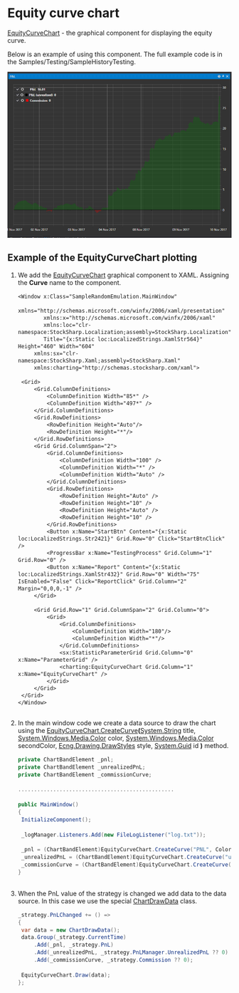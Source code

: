 # Equity curve chart

[EquityCurveChart](xref:StockSharp.Xaml.Charting.EquityCurveChart) \- the graphical component for displaying the equity curve. 

Below is an example of using this component. The full example code is in the Samples\/Testing\/SampleHistoryTesting. 

![Gui EquityCurveChart](../../../../images/gui_equitycurvechart.png)

## Example of the EquityCurveChart plotting

1. We add the [EquityCurveChart](xref:StockSharp.Xaml.Charting.EquityCurveChart) graphical component to XAML. Assigning the **Curve** name to the component. 

   ```xaml
   <Window x:Class="SampleRandomEmulation.MainWindow"
           xmlns="http://schemas.microsoft.com/winfx/2006/xaml/presentation"
           xmlns:x="http://schemas.microsoft.com/winfx/2006/xaml"
           xmlns:loc="clr-namespace:StockSharp.Localization;assembly=StockSharp.Localization"
           Title="{x:Static loc:LocalizedStrings.XamlStr564}" Height="460" Width="604"
   		xmlns:sx="clr-namespace:StockSharp.Xaml;assembly=StockSharp.Xaml"
   		xmlns:charting="http://schemas.stocksharp.com/xaml">
       
   	<Grid>
   		<Grid.ColumnDefinitions>
   			<ColumnDefinition Width="85*" />
   			<ColumnDefinition Width="497*" />
   		</Grid.ColumnDefinitions>
   		<Grid.RowDefinitions>
   			<RowDefinition Height="Auto"/>
   			<RowDefinition Height="*"/>
   		</Grid.RowDefinitions>
   		<Grid Grid.ColumnSpan="2">
   			<Grid.ColumnDefinitions>
   				<ColumnDefinition Width="100" />
   				<ColumnDefinition Width="*" />
   				<ColumnDefinition Width="Auto" />
   			</Grid.ColumnDefinitions>
   			<Grid.RowDefinitions>
   				<RowDefinition Height="Auto" />
   				<RowDefinition Height="10" />
   				<RowDefinition Height="Auto" />
   				<RowDefinition Height="10" />
   			</Grid.RowDefinitions>
   			<Button x:Name="StartBtn" Content="{x:Static loc:LocalizedStrings.Str2421}" Grid.Row="0" Click="StartBtnClick" />
   			<ProgressBar x:Name="TestingProcess" Grid.Column="1" Grid.Row="0" />
   			<Button x:Name="Report" Content="{x:Static loc:LocalizedStrings.XamlStr432}" Grid.Row="0" Width="75" IsEnabled="False" Click="ReportClick" Grid.Column="2" Margin="0,0,0,-1" />
   		</Grid>
   		
   		<Grid Grid.Row="1" Grid.ColumnSpan="2" Grid.Column="0">
   			<Grid>
   				<Grid.ColumnDefinitions>
   					<ColumnDefinition Width="180"/>
   					<ColumnDefinition Width="*"/>
   				</Grid.ColumnDefinitions>
   				<sx:StatisticParameterGrid Grid.Column="0" x:Name="ParameterGrid" />
   				<charting:EquityCurveChart Grid.Column="1" x:Name="EquityCurveChart" />
   			</Grid>
   		</Grid>
   	</Grid>
   </Window>
   	  				
   ```
2. In the main window code we create a data source to draw the chart using the [EquityCurveChart.CreateCurve](xref:StockSharp.Xaml.Charting.EquityCurveChart.CreateCurve(System.String,System.Windows.Media.Color,System.Windows.Media.Color,Ecng.Drawing.DrawStyles,System.Guid))**(**[System.String](xref:System.String) title, [System.Windows.Media.Color](xref:System.Windows.Media.Color) color, [System.Windows.Media.Color](xref:System.Windows.Media.Color) secondColor, [Ecng.Drawing.DrawStyles](xref:Ecng.Drawing.DrawStyles) style, [System.Guid](xref:System.Guid) id **)** method. 

   ```cs
   private ChartBandElement _pnl;
   private ChartBandElement _unrealizedPnL;
   private ChartBandElement _commissionCurve;

   .................................................
                 		
   public MainWindow()
   {
   	InitializeComponent();

   	_logManager.Listeners.Add(new FileLogListener("log.txt"));

	_pnl = (ChartBandElement)EquityCurveChart.CreateCurve("PNL", Colors.Green, ChartIndicatorDrawStyles.Area);
	_unrealizedPnL = (ChartBandElement)EquityCurveChart.CreateCurve("unrealizedPnL", Colors.Black, ChartIndicatorDrawStyles.Line);
	_commissionCurve = (ChartBandElement)EquityCurveChart.CreateCurve("commissionCurve", Colors.Red, ChartIndicatorDrawStyles.Line);
   }
   	  				
   ```
3. When the PnL value of the strategy is changed we add data to the data source. In this case we use the special [ChartDrawData](xref:StockSharp.Xaml.Charting.ChartDrawData) class. 

   ```cs
   _strategy.PnLChanged += () =>
   {
   	var data = new ChartDrawData();
	data.Group(_strategy.CurrentTime)
		.Add(_pnl, _strategy.PnL)
		.Add(_unrealizedPnL, _strategy.PnLManager.UnrealizedPnL ?? 0)
		.Add(_commissionCurve, _strategy.Commission ?? 0);
	
	EquityCurveChart.Draw(data);
   };
   	  				
   ```

